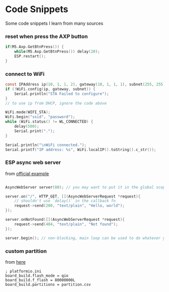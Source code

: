 # Code Snippets

Some code snippets I learn from many sources


### reset when press the AXP button
```c
if(M5.Axp.GetBtnPress()) {
    while(M5.Axp.GetBtnPress()) delay(20);
    ESP.restart();
}
```

### connect to WiFi
```c
const IPAddress ip(10, 1, 1, 2), gateway(10, 1, 1, 1), subnet(255, 255, 255, 0);
if (!WiFi.config(ip, gateway, subnet)) {
    Serial.println("STA Failed to configure");
}
// to use ip from DHCP, ignore the code above

WiFi.mode(WIFI_STA);
WiFi.begin("ssid", "password");
while (WiFi.status() != WL_CONNECTED) {
    delay(500);
    Serial.print(".");
}

Serial.println("\nWiFi connected.");
Serial.printf("IP address: %s", WiFi.localIP().toString().c_str());
```

### ESP async web server
from [official example](https://github.com/me-no-dev/ESPAsyncWebServer/blob/master/examples/simple_server/simple_server.ino)
```c

AsyncWebServer server(80); // you may want to put it in the global scope

server.on("/", HTTP_GET, [](AsyncWebServerRequest *request){
    // shouldn't use `delay()` in the callback fn
    request->send(200, "text/plain", "Hello, world");
});

server.onNotFound([](AsyncWebServerRequest *request){
    request->send(404, "text/plain", "Not found");
});

server.begin(); // non-blocking, main loop can be used to do whatever you want
```

### custom partition
from [here](https://community.platformio.org/t/how-to-change-partition-scheme-for-esp32/29687/5)
```
; platformio.ini
board_build.flash_mode = qio
board_build.f_flash = 80000000L
board_build.partitions = partition.csv
```